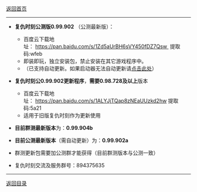 [返回首页](/index.md)
***

- **复仇时刻公测版0.99.902** （公测最新版）：
  - 百度云下载地址： https://pan.baidu.com/s/1Zd5aUrBH6sVY450fDZ7Qsw    提取码:wfeb
  - 即装即玩，独立安装包，禁止安装在其它游戏程序中。
  - （已支持自动更新。如果启动器无法自动更新请[点击此处](./Launcher-Unable-to-update.md)）


 - **复仇时刻公0.99.902更新程序**，**需要0.98.728及以上**版本 
   
    -  百度云下载地址： https://pan.baidu.com/s/1ALYJjTQap8zNEaUUzkd2hw  提取码:5a21
    -  适用于旧版复仇时刻作为更新使用

  
- **目前群测最新版本**为：**0.99.904b**

- **目前公测最新版本**（需自动更新）为：**0.99.902a**  


- 群测更新包需要加公测群才能获得（目前群测版本与公测一致）


- 复仇时刻交流及服务群号：894375635

***
[返回目录](/QuestionNAnswer/index.md#download-problem)
